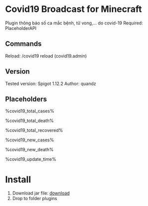 # Covid19 Broadcast for Minecraft

Plugin thông báo số ca mắc bệnh, tử vong,... do covid-19
Required: PlaceholderAPI

## Commands
Reload: /covid19 reload (covid19.admin)

## Version
Tested version: Spigot 1.12.2
Author: quandz

## Placeholders

%covid19_total_cases%

%covid19_total_death%

%covid19_total_recovered%

%covid19_new_cases%

%covid19_new_death%

%covid19_update_time%

# **Install**
1. Download jar file: [download](https://github.com/boristran03/Covid19/raw/master/release/Covid19-1.0.jar)
2. Drop to folder plugins

